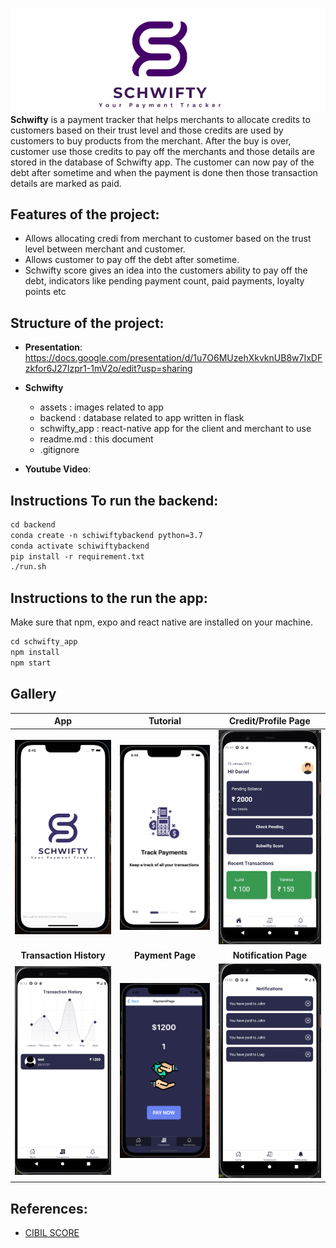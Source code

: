 ![](./assets/2.png)
**Schwifty** is a payment tracker that helps merchants to allocate credits to customers based on their trust level and those credits are used by customers to buy products from the merchant. After the buy is over, customer use those credits to pay off the merchants and those details are stored in the database of Schwifty app. The customer can now pay of the debt after sometime and when the payment is done then those transaction details are marked as paid.

## Features of the project:
- Allows allocating credi from merchant to customer based on the trust level between merchant and customer.
- Allows customer to pay off the debt after sometime.
- Schwifty score gives an idea into the customers ability to pay off the debt, indicators like pending payment count, paid payments, loyalty points etc 

## Structure of the project:
- **Presentation**: https://docs.google.com/presentation/d/1u7O6MUzehXkvknUB8w7IxDFzkfor6J27Izpr1-1mV2o/edit?usp=sharing
- **Schwifty**
  - assets : images related to app
  - backend : database related to app written in flask
  - schwifty_app : react-native app for the client and merchant to use 
  - readme.md : this document
  - .gitignore
  
- **Youtube Video**: 
  
## Instructions To run the backend: 
```md
cd backend
conda create -n schiwiftybackend python=3.7
conda activate schiwiftybackend
pip install -r requirement.txt
./run.sh
```

## Instructions to the run the app:
Make sure that npm, expo and react native are installed on your machine.
```md
cd schwifty_app
npm install
npm start

```
## Gallery


App         |  Tutorial | Credit/Profile Page
:-------------------------:|:-------------------------: |:-------------------------:
![](assets/Screenshot_2021-12-03_at_6.46.56_PM.png)  |  ![](assets/ezgif-1-48a424f89556.gif) | ![](assets/unknown.png)
**Transaction History**       |  **Payment Page** | **Notification Page**
![](assets/unknown(2).png) | ![](assets/Screenshot_2021-12-03_at_6.55.16_PM.png) | ![](assets/unknown(1).png) 

## References:
- [CIBIL SCORE](https://www.cibil.com/freecibilscore)
